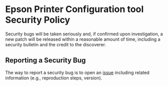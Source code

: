 # Epson Printer Configuration tool Security Policy

Security bugs will be taken seriously and, if confirmed upon investigation, a new patch will be released within a reasonable amount of time, including a security bulletin and the credit to the discoverer.

## Reporting a Security Bug

The way to report a security bug is to open an [issue](https://github.com/Ircama/epson_print_conf/issues) including related information (e.g., reproduction steps, version).

